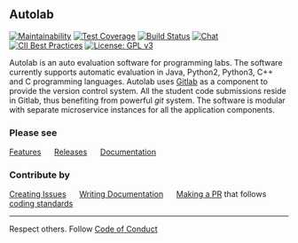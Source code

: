 Autolab
-------

[![Maintainability](https://api.codeclimate.com/v1/badges/e1668db2aeb3196311bc/maintainability)](https://codeclimate.com/github/AutolabJS/AutolabJS/maintainability) [![Test Coverage](https://api.codeclimate.com/v1/badges/e1668db2aeb3196311bc/test_coverage)](https://codeclimate.com/github/AutolabJS/AutolabJS/test_coverage) [![Build Status](https://travis-ci.org/AutolabJS/AutolabJS.svg?branch=master)](https://travis-ci.org/AutolabJS/AutolabJS) [![Chat](http://badges.gitter.im/autolabjs/repo.png)](https://gitter.im/AutolabJS/Lobby) [![CII Best Practices](https://bestpractices.coreinfrastructure.org/projects/1568/badge)](https://bestpractices.coreinfrastructure.org/projects/1568) [![License: GPL v3](https://img.shields.io/badge/License-GPL%20v3-blue.svg)](https://www.gnu.org/licenses/gpl-3.0)    

Autolab is an auto evaluation software for programming labs. The software currently supports automatic evaluation in Java, Python2, Python3, C++ and C programming languages. Autolab uses [Gitlab](https://gitlab.com/gitlab-org) as a component to provide the version control system. All the student code submissions reside in Gitlab, thus benefiting from powerful *git* system. The software is modular with separate microservice instances for all the application components.

### Please see ###
[Features](https://github.com/AutolabJS/AutolabJS/wiki/Product-Features) &nbsp;&nbsp;&nbsp;&nbsp;   [Releases](https://github.com/AutolabJS/AutolabJS/releases) &nbsp;&nbsp;&nbsp;&nbsp;
[Documentation](https://github.com/AutolabJS/AutolabJS/wiki) &nbsp;&nbsp;&nbsp;&nbsp;    

### Contribute by ###
[Creating Issues](https://github.com/AutolabJS/AutolabJS/issues) &nbsp;&nbsp;&nbsp;&nbsp;
[Writing Documentation](https://github.com/AutolabJS/AutolabJS/wiki) &nbsp;&nbsp;&nbsp;&nbsp;
[Making a PR](https://github.com/AutolabJS/AutolabJS/pulls) that follows [coding standards](https://github.com/AutolabJS/AutolabJS/wiki/Coding-Standards) &nbsp;&nbsp;&nbsp;&nbsp;    

***

Respect others. Follow [Code of Conduct](https://www.contributor-covenant.org/version/1/4/code-of-conduct.html) &nbsp;&nbsp;&nbsp;&nbsp;    
